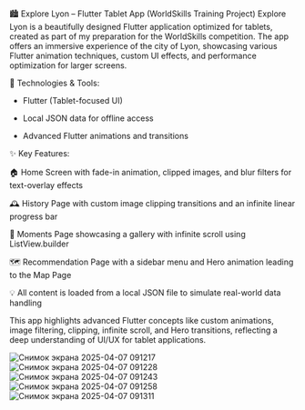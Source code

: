 
🏙️ Explore Lyon – Flutter Tablet App (WorldSkills Training Project)
Explore Lyon is a beautifully designed Flutter application optimized for tablets, created as part of my preparation for the WorldSkills competition. The app offers an immersive experience of the city of Lyon, showcasing various Flutter animation techniques, custom UI effects, and performance optimization for larger screens.

🔧 Technologies & Tools:

 - Flutter (Tablet-focused UI)

 - Local JSON data for offline access

 - Advanced Flutter animations and transitions

✨ Key Features:

🏠 Home Screen with fade-in animation, clipped images, and blur filters for text-overlay effects

🕰️ History Page with custom image clipping transitions and an infinite linear progress bar

📸 Moments Page showcasing a gallery with infinite scroll using ListView.builder

🗺️ Recommendation Page with a sidebar menu and Hero animation leading to the Map Page

💡 All content is loaded from a local JSON file to simulate real-world data handling

This app highlights advanced Flutter concepts like custom animations, image filtering, clipping, infinite scroll, and Hero transitions, reflecting a deep understanding of UI/UX for tablet applications.

![Снимок экрана 2025-04-07 091217](https://github.com/user-attachments/assets/28bf9ffd-1c0c-418b-9f13-873812c768da)
![Снимок экрана 2025-04-07 091228](https://github.com/user-attachments/assets/be2472b0-f509-497d-80cd-2e5f40ee0f08)
![Снимок экрана 2025-04-07 091243](https://github.com/user-attachments/assets/4b11ee3c-6d15-4925-92f4-ea1a1869f0f1)
![Снимок экрана 2025-04-07 091258](https://github.com/user-attachments/assets/0cd3df52-0829-47fe-932e-d3e46a0a50f9)
![Снимок экрана 2025-04-07 091311](https://github.com/user-attachments/assets/e6fe280e-c8ed-4803-a0cb-06028d55dd5e)
